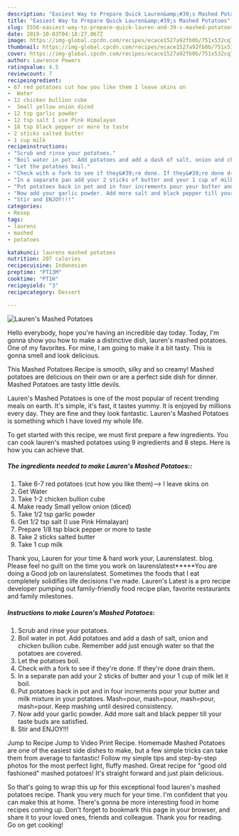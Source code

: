 ```yaml
---
description: "Easiest Way to Prepare Quick Lauren&amp;#39;s Mashed Potatoes"
title: "Easiest Way to Prepare Quick Lauren&amp;#39;s Mashed Potatoes"
slug: 5556-easiest-way-to-prepare-quick-lauren-and-39-s-mashed-potatoes
date: 2019-10-03T04:18:27.067Z
image: https://img-global.cpcdn.com/recipes/ecace1527a92fb0b/751x532cq70/laurens-mashed-potatoes-recipe-main-photo.jpg
thumbnail: https://img-global.cpcdn.com/recipes/ecace1527a92fb0b/751x532cq70/laurens-mashed-potatoes-recipe-main-photo.jpg
cover: https://img-global.cpcdn.com/recipes/ecace1527a92fb0b/751x532cq70/laurens-mashed-potatoes-recipe-main-photo.jpg
author: Lawrence Powers
ratingvalue: 4.5
reviewcount: 7
recipeingredient:
- 67 red potatoes cut how you like them I leave skins on
-  Water
- 12 chicken bullion cube
-  Small yellow onion diced
- 12 tsp garlic powder
- 12 tsp salt I use Pink Himalayan
- 18 tsp black pepper or more to taste
- 2 sticks salted butter
- 1 cup milk
recipeinstructions:
- "Scrub and rinse your potatoes."
- "Boil water in pot. Add potatoes and add a dash of salt, onion and chicken bullion cube. Remember add just enough water so that the potatoes are covered."
- "Let the potatoes boil."
- "Check with a fork to see if they&#39;re done. If they&#39;re done drain them."
- "In a separate pan add your 2 sticks of butter and your 1 cup of milk let it boil."
- "Put potatoes back in pot and in four increments pour your butter and milk mixture in your potatoes. Mash=pour, mash=pour, mash=pour, mash=pour. Keep mashing until desired consistency."
- "Now add your garlic powder. Add more salt and black pepper till your taste buds are satisfied."
- "Stir and ENJOY!!!"
categories:
- Resep
tags:
- laurens
- mashed
- potatoes

katakunci: laurens mashed potatoes
nutrition: 207 calories
recipecuisine: Indonesian
preptime: "PT13M"
cooktime: "PT1H"
recipeyield: "3"
recipecategory: Dessert

---
```



![Lauren&#39;s Mashed Potatoes](https://img-global.cpcdn.com/recipes/ecace1527a92fb0b/751x532cq70/laurens-mashed-potatoes-recipe-main-photo.jpg)

Hello everybody, hope you're having an incredible day today. Today, I'm gonna show you how to make a distinctive dish, lauren&#39;s mashed potatoes. One of my favorites. For mine, I am going to make it a bit tasty. This is gonna smell and look delicious.

This Mashed Potatoes Recipe is smooth, silky and so creamy! Mashed potatoes are delicious on their own or are a perfect side dish for dinner. Mashed Potatoes are tasty little devils.

Lauren&#39;s Mashed Potatoes is one of the most popular of recent trending meals on earth. It's simple, it's fast, it tastes yummy. It is enjoyed by millions every day. They are fine and they look fantastic. Lauren&#39;s Mashed Potatoes is something which I have loved my whole life.


To get started with this recipe, we must first prepare a few ingredients. You can cook lauren&#39;s mashed potatoes using 9 ingredients and 8 steps. Here is how you can achieve that.

##### The ingredients needed to make Lauren&#39;s Mashed Potatoes::

1. Take 6-7 red potatoes (cut how you like them)--&gt; I leave skins on
1. Get  Water
1. Take 1-2 chicken bullion cube
1. Make ready  Small yellow onion (diced)
1. Take 1/2 tsp garlic powder
1. Get 1/2 tsp salt (I use Pink Himalayan)
1. Prepare 1/8 tsp black pepper or more to taste
1. Take 2 sticks salted butter
1. Take 1 cup milk


Thank you, Lauren for your time &amp; hard work your, Laurenslatest. blog. Please feel no guilt on the time you work on laurenslatest*****You are doing a Good job on laurenslatest. Sometimes the foods that I eat completely solidifies life decisions I&#39;ve made. Lauren&#39;s Latest is a pro recipe developer pumping out family-friendly food recipe plan, favorite restaurants and family milestones. 

##### Instructions to make Lauren&#39;s Mashed Potatoes:

1. Scrub and rinse your potatoes.
1. Boil water in pot. Add potatoes and add a dash of salt, onion and chicken bullion cube. Remember add just enough water so that the potatoes are covered.
1. Let the potatoes boil.
1. Check with a fork to see if they&#39;re done. If they&#39;re done drain them.
1. In a separate pan add your 2 sticks of butter and your 1 cup of milk let it boil.
1. Put potatoes back in pot and in four increments pour your butter and milk mixture in your potatoes. Mash=pour, mash=pour, mash=pour, mash=pour. Keep mashing until desired consistency.
1. Now add your garlic powder. Add more salt and black pepper till your taste buds are satisfied.
1. Stir and ENJOY!!!


Jump to Recipe Jump to Video Print Recipe. Homemade Mashed Potatoes are one of the easiest side dishes to make, but a few simple tricks can take them from average to fantastic! Follow my simple tips and step-by-step photos for the most perfect light, fluffy mashed. Great recipe for &#34;good old fashioned&#34; mashed potatoes! It&#39;s straight forward and just plain delicious. 

So that's going to wrap this up for this exceptional food lauren&#39;s mashed potatoes recipe. Thank you very much for your time. I'm confident that you can make this at home. There's gonna be more interesting food in home recipes coming up. Don't forget to bookmark this page in your browser, and share it to your loved ones, friends and colleague. Thank you for reading. Go on get cooking!
